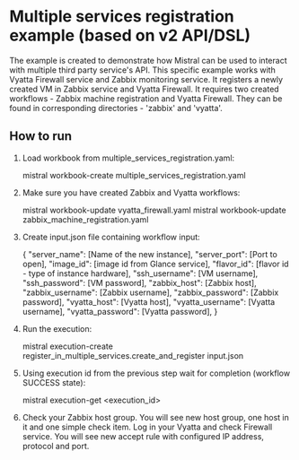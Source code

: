 Multiple services registration example (based on v2 API/DSL)
============================================================

The example is created to demonstrate how Mistral can be used to interact
with multiple third party service's API. This specific example
works with Vyatta Firewall service and Zabbix monitoring service. It registers
a newly created VM in Zabbix service and Vyatta Firewall. It
requires two created workflows - Zabbix machine registration and Vyatta
Firewall. They can be found in corresponding directories - 'zabbix' and 
'vyatta'.

How to run
----------

1. Load workbook from multiple_services_registration.yaml:


    mistral workbook-create multiple_services_registration.yaml

2. Make sure you have created Zabbix and Vyatta workflows:


    mistral workbook-update vyatta_firewall.yaml
    mistral workbook-update zabbix_machine_registration.yaml

3. Create input.json file containing workflow input:


    {
      "server_name": [Name of the new instance],
      "server_port": [Port to open],
      "image_id": [image id from Glance service],
      "flavor_id": [flavor id - type of instance hardware],
      "ssh_username": [VM username],
      "ssh_password": [VM password],
      "zabbix_host": [Zabbix host],
      "zabbix_username": [Zabbix username],
      "zabbix_password": [Zabbix password],
      "vyatta_host": [Vyatta host],
      "vyatta_username": [Vyatta username],
      "vyatta_password": [Vyatta password],
    }

4. Run the execution:


    mistral execution-create register_in_multiple_services.create_and_register input.json

5. Using execution id from the previous step wait for completion (workflow SUCCESS state):


    mistral execution-get <execution_id>

6. Check your Zabbix host group. You will see new host group, one host in it and one simple check item.
Log in your Vyatta and check Firewall service. You will see new accept rule with configured
IP address, protocol and port.
